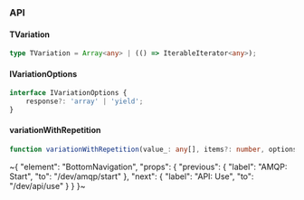 

### API

#### TVariation

```ts
type TVariation = Array<any> | (() => IterableIterator<any>);
```

#### IVariationOptions

```ts
interface IVariationOptions {
    response?: 'array' | 'yield';
}
```

#### variationWithRepetition

```ts
function variationWithRepetition(value_: any[], items?: number, options_?: IVariationOptions): TVariation;
```

~{
  "element": "BottomNavigation",
  "props": {
    "previous": {
      "label": "AMQP: Start",
      "to": "/dev/amqp/start"
    },
    "next": {
      "label": "API: Use",
      "to": "/dev/api/use"
    }
  }
}~
